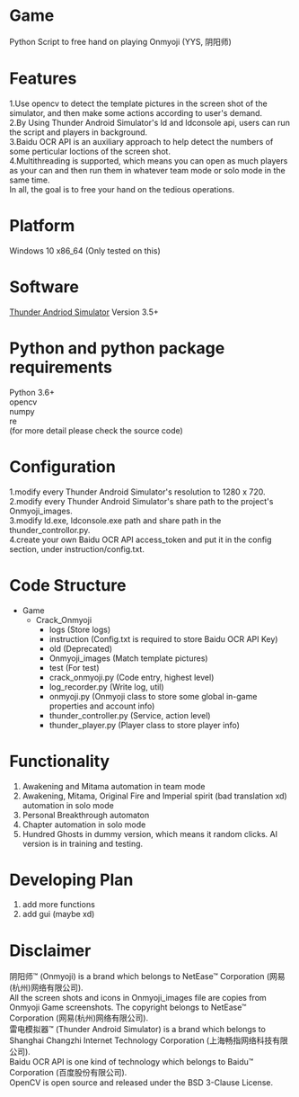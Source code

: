 # Game
Python Script to free hand on playing Onmyoji (YYS, 阴阳师)
# Features
1.Use opencv to detect the template pictures in the screen shot of the simulator, and then make some actions according to user's demand.  
2.By Using Thunder Android Simulator's ld and ldconsole api, users can run the script and players in background.  
3.Baidu OCR API is an auxiliary approach to help detect the numbers of some perticular loctions of the screen shot.  
4.Multithreading is supported, which means you can open as much players as your can and then run them in whatever team mode or solo mode in the same time.  
In all, the goal is to free your hand on the tedious operations.  
# Platform
Windows 10 x86_64 (Only tested on this)
# Software
[Thunder Andriod Simulator](https://www.ldmnq.com) Version 3.5+
# Python and python package requirements
Python 3.6+  
opencv  
numpy  
re  
(for more detail please check the source code)
# Configuration
1.modify every Thunder Android Simulator's resolution to 1280 x 720.  
2.modify every Thunder Android Simulator's share path to the project's Onmyoji_images.  
3.modify ld.exe, ldconsole.exe path and share path in the thunder_controllor.py.  
4.create your own Baidu OCR API access_token and put it in the config section, under instruction/config.txt.  
# Code Structure
+ Game
	+ Crack_Onmyoji
		+ logs (Store logs)
		+ instruction (Config.txt is required to store Baidu OCR API Key)
		+ old (Deprecated)
		+ Onmyoji_images (Match template pictures)
		+ test (For test)
		+ crack_onmyoji.py (Code entry, highest level)
		+ log_recorder.py (Write log, util)
		+ onmyoji.py (Onmyoji class to store some global in-game properties and account info)
		+ thunder_controller.py (Service, action level)
		+ thunder_player.py (Player class to store player info) 
# Functionality
1. Awakening and Mitama automation in team mode  
2. Awakening, Mitama, Original Fire and Imperial spirit (bad translation xd) automation in solo mode  
3. Personal Breakthrough automaton  
4. Chapter automation in solo mode  
5. Hundred Ghosts in dummy version, which means it random clicks. AI version is in training and testing.
# Developing Plan
1. add more functions
2. add gui (maybe xd)
# Disclaimer
阴阳师™ (Onmyoji) is a brand which belongs to NetEase™ Corporation (网易(杭州)网络有限公司).  
All the screen shots and icons in Onmyoji_images file are copies from Onmyoji Game screenshots. The copyright belongs to NetEase™ Corporation (网易(杭州)网络有限公司).  
雷电模拟器™ (Thunder Android Simulator) is a brand which belongs to Shanghai Changzhi Internet Technology Corporation (上海畅指网络科技有限公司).  
Baidu OCR API is one kind of technology which belongs to Baidu™ Corporation (百度股份有限公司).  
OpenCV is open source and released under the BSD 3-Clause License. 
